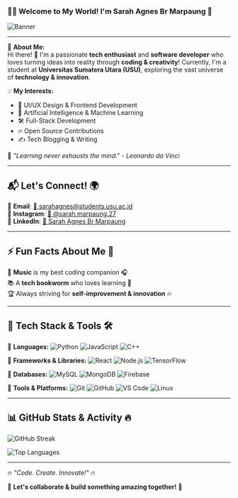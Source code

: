 ### 🎨✨ Welcome to My World! I'm **Sarah Agnes Br Marpaung** 🚀

![Banner](https://source.unsplash.com/1600x400/?technology,coding,design)

---

🌟 **About Me:**  
Hi there! 👋 I'm a passionate **tech enthusiast** and **software developer** who loves turning ideas into reality through **coding & creativity**! Currently, I'm a student at **Universitas Sumatera Utara (USU)**, exploring the vast universe of **technology & innovation**.  

💡 **My Interests:**
- 🎨 UI/UX Design & Frontend Development
- 🤖 Artificial Intelligence & Machine Learning
- 🛠️ Full-Stack Development
- 🔥 Open Source Contributions
- ✍️ Tech Blogging & Writing

🚀 _"Learning never exhausts the mind." - Leonardo da Vinci_

---

## 📬 Let's Connect! 🌍
📩 **Email**: [📧 sarahagnes@students.usu.ac.id](mailto:sarahagnes@students.usu.ac.id)  
📸 **Instagram**: [🌟 @sarah.marpaung.27](https://www.instagram.com/sarah.marpaung.27/)  
💼 **LinkedIn**: [💼 Sarah Agnes Br Marpaung](https://www.linkedin.com/in/sarah-agnes-br-marpaung-863414327/)  

---

## ⚡ Fun Facts About Me 🎉
🎵 **Music** is my best coding companion 🎧  
📚 A **tech bookworm** who loves learning 📖  
🏆 Always striving for **self-improvement & innovation** 🔥  

---

## 🚀 Tech Stack & Tools 🛠️

🔹 **Languages:** ![Python](https://img.shields.io/badge/-Python-3776AB?style=flat&logo=python&logoColor=white) ![JavaScript](https://img.shields.io/badge/-JavaScript-F7DF1E?style=flat&logo=javascript&logoColor=black) ![C++](https://img.shields.io/badge/-C++-00599C?style=flat&logo=c%2B%2B&logoColor=white)

🔹 **Frameworks & Libraries:** ![React](https://img.shields.io/badge/-React-61DAFB?style=flat&logo=react&logoColor=black) ![Node.js](https://img.shields.io/badge/-Node.js-339933?style=flat&logo=node.js&logoColor=white) ![TensorFlow](https://img.shields.io/badge/-TensorFlow-FF6F00?style=flat&logo=tensorflow&logoColor=white)

🔹 **Databases:** ![MySQL](https://img.shields.io/badge/-MySQL-4479A1?style=flat&logo=mysql&logoColor=white) ![MongoDB](https://img.shields.io/badge/-MongoDB-47A248?style=flat&logo=mongodb&logoColor=white) ![Firebase](https://img.shields.io/badge/-Firebase-FFCA28?style=flat&logo=firebase&logoColor=black)

🔹 **Tools & Platforms:** ![Git](https://img.shields.io/badge/-Git-F05032?style=flat&logo=git&logoColor=white) ![GitHub](https://img.shields.io/badge/-GitHub-181717?style=flat&logo=github&logoColor=white) ![VS Code](https://img.shields.io/badge/-VS%20Code-007ACC?style=flat&logo=visual-studio-code&logoColor=white) ![Linux](https://img.shields.io/badge/-Linux-FCC624?style=flat&logo=linux&logoColor=black)

---

## 📊 GitHub Stats & Activity 🔥
![GitHub Streak](https://github-readme-streak-stats.herokuapp.com?user=SarahAgnes&theme=tokyonight&hide_border=true)  

![Top Languages](https://github-readme-stats.vercel.app/api/top-langs/?username=SarahAgnes&layout=compact&theme=tokyonight&hide_border=true)

---

🔥 _"Code. Create. Innovate!"_ 🔥

💬 **Let's collaborate & build something amazing together!** 🚀
